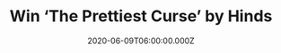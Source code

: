 ---
campaign-uuid: "c-d40b2ae3-3ae3-4a59-96fa-fc3554954f03"
type: "Competition"
category: "Music"
date: "2020-06-09T06:00:00.000Z"
end-date: "2020-07-09T23:59:00.000Z"
disable-form: false
is_promoted: false
has_entry_page: true
title: "Win ‘The Prettiest Curse’ by Hinds"
competition-description: "<p>’The Prettiest Curse’ is a record positively bursting\
  \ with life, with the band finally harnessing the full extent of their pop prowess\
  \ and unleashing songs which sound bigger, bolder, and more complex than anything\
  \ they have done before. We have great news because we are giving away a copy of\
  \ the brand new album by the Hinds.</p>\n<p>Click below for a chance to take it\
  \ home with you now.</p>\n"
hero-header: "Win ‘The Prettiest Curse’ by Hinds"
terms-confirmation: "N/A"
banner-img: "https://assets.expresslyapp.com/asset-9c148529-acee-4759-b8bd-e5e6dc15bc0b.jpg"
logo-left-href: "aaa.nme.com"
logo-left-image: "https://assets.expresslyapp.com/asset-0d682984-8a1f-4f6b-ab55-7883073c6025.jpg"
logo-left-title: "NME AAA"
bg-image-hero: "https://assets.expresslyapp.com/asset-39dc7d0f-7317-4716-b4e4-7c5a73ffa031.jpg"
bg-image-first: "https://assets.expresslyapp.com/asset-750d056f-cab8-4ac5-977e-69135e3538e1.jpg"
section1-content: "<p>With ‘The Prettiest Curse’ Hinds shrug off any remaining lo-fi\
  \ accusations and unveil a widescreen beast of an album, not so much a shift as\
  \ a quantum leap in their evolution as a band. This is a record positively bursting\
  \ with life, with the band finally harnessing the full extent of their pop prowess\
  \ and unleashing songs which sound bigger, bolder, and more complex than anything\
  \ they have done before. Here, they double down on what, precisely, makes them so\
  \ special, the bright melodies betraying heartbreaking themes of isolation and betrayal,\
  \ the empowering, don’t mess with us all-girl gang glow - while going even further.</p>\n\
  <p>Enter below for a chance to win it now.</p>\n"
entry-title: "Win ‘The Prettiest Curse’ by Hinds"
entry-content: "<p>Enter the draw to win ‘The Prettiest Curse’ by Hinds by completing\
  \ the form below before 23:59 on the 8th of July 2020.</p>\n"
has-winner: false
prize-description: "‘The Prettiest Curse’ by Hinds"
special-conditions: "Multiple entries are allowed up to one every day.\r\n\r\nThis\
  \ competition is also available on: https://club.expressly.io/competitions/prettiest-curse-hinds-new-album"
country-restrictions:
- "GB"
---